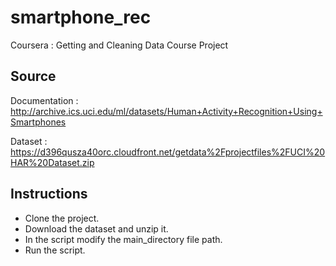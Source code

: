 # smartphone_rec
Coursera : Getting and Cleaning Data Course Project

## Source
Documentation :
http://archive.ics.uci.edu/ml/datasets/Human+Activity+Recognition+Using+Smartphones

Dataset :
https://d396qusza40orc.cloudfront.net/getdata%2Fprojectfiles%2FUCI%20HAR%20Dataset.zip


## Instructions
- Clone the project.
- Download the dataset and unzip it.
- In the script modify the main_directory file path.
- Run the script.
